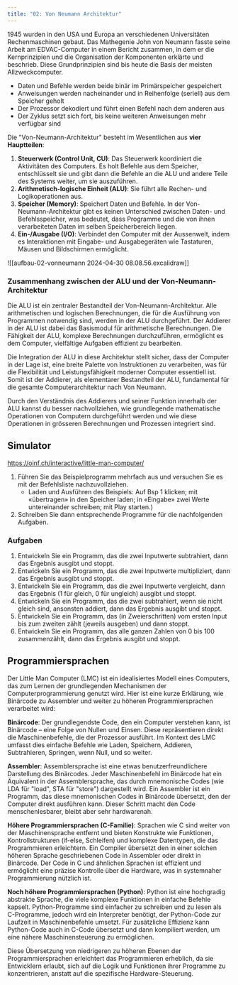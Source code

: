 ```yaml
---
title: "02: Von Neumann Architektur"
---
```

1945 wurden in den USA und Europa an verschiedenen Universitäten Rechenmaschinen gebaut. Das Mathegenie John von Neumann fasste seine Arbeit am EDVAC-Computer in einem Bericht zusammen, in dem er die Kernprinzipien und die Organisation der Komponenten erklärte und beschrieb. Diese Grundprinzipien sind bis heute die Basis der meisten Allzweckcomputer.

- Daten und Befehle werden beide binär im Primärspeicher gespeichert
- Anweisungen werden nacheinander und in Reihenfolge (seriell) aus dem Speicher geholt
- Der Prozessor dekodiert und führt einen Befehl nach dem anderen aus
- Der Zyklus setzt sich fort, bis keine weiteren Anweisungen mehr verfügbar sind

Die "Von-Neumann-Architektur" besteht im Wesentlichen aus **vier Hauptteilen**:

1. **Steuerwerk (Control Unit, CU)**: Das Steuerwerk koordiniert die Aktivitäten des Computers. Es holt Befehle aus dem Speicher, entschlüsselt sie und gibt dann die Befehle an die ALU und andere Teile des Systems weiter, um sie auszuführen.
2. **Arithmetisch-logische Einheit (ALU)**: Sie führt alle Rechen- und Logikoperationen aus. 
3. **Speicher (Memory)**: Speichert Daten und Befehle. In der Von-Neumann-Architektur gibt es keinen Unterschied zwischen Daten- und Befehlsspeicher, was bedeutet, dass Programme und die von ihnen verarbeiteten Daten im selben Speicherbereich liegen.
4. **Ein-/Ausgabe (I/O)**: Verbindet den Computer mit der Aussenwelt, indem es Interaktionen mit Eingabe- und Ausgabegeräten wie Tastaturen, Mäusen und Bildschirmen ermöglicht.



![[aufbau-02-vonneumann 2024-04-30 08.08.56.excalidraw]]

### Zusammenhang zwischen der ALU und der Von-Neumann-Architektur

Die ALU ist ein zentraler Bestandteil der Von-Neumann-Architektur. Alle arithmetischen und logischen Berechnungen, die für die Ausführung von Programmen notwendig sind, werden in der ALU durchgeführt. Der Addierer in der ALU ist dabei das Basismodul für arithmetische Berechnungen. Die Fähigkeit der ALU, komplexe Berechnungen durchzuführen, ermöglicht es dem Computer, vielfältige Aufgaben effizient zu bearbeiten.

Die Integration der ALU in diese Architektur stellt sicher, dass der Computer in der Lage ist, eine breite Palette von Instruktionen zu verarbeiten, was für die Flexibilität und Leistungsfähigkeit moderner Computer essentiell ist. Somit ist der Addierer, als elementarer Bestandteil der ALU, fundamental für die gesamte Computerarchitektur nach Von Neumann.

Durch den Verständnis des Addierers und seiner Funktion innerhalb der ALU kannst du besser nachvollziehen, wie grundlegende mathematische Operationen von Computern durchgeführt werden und wie diese Operationen in grösseren Berechnungen und Prozessen integriert sind.


## Simulator
https://oinf.ch/interactive/little-man-computer/

1. Führen Sie das Beispielprogramm mehrfach aus und versuchen Sie es mit der Befehlsliste nachzuvollziehen.
	- Laden und Ausführen des Beispiels: Auf Bsp 1 klicken; mit «übertragen» in den Speicher laden; in «Eingabe» zwei Werte untereinander schreiben; mit Play starten.) 
2. Schreiben Sie dann entsprechende Programme für die nachfolgenden Aufgaben.

### Aufgaben
1. Entwickeln Sie ein Programm, das die zwei Inputwerte subtrahiert, dann das Ergebnis ausgibt und stoppt. 
2. Entwickeln Sie ein Programm, das die zwei Inputwerte multipliziert, dann das Ergebnis ausgibt und stoppt. 
3. Entwickeln Sie ein Programm, das die zwei Inputwerte vergleicht, dann das Ergebnis (1 für gleich, 0 für ungleich) ausgibt und stoppt. 
4. Entwickeln Sie ein Programm, das die zwei subtrahiert, wenn sie nicht gleich sind, ansonsten addiert, dann das Ergebnis ausgibt und stoppt. 
5. Entwickeln Sie ein Programm, das (in Zweierschritten) vom ersten Input bis zum zweiten zählt (jeweils ausgeben) und dann stoppt. 
6. Entwickeln Sie ein Programm, das alle ganzen Zahlen von 0 bis 100 zusammenzählt, dann das Ergebnis ausgibt und stoppt.

## Programmiersprachen

Der Little Man Computer (LMC) ist ein idealisiertes Modell eines Computers, das zum Lernen der grundlegenden Mechanismen der Computerprogrammierung genutzt wird. Hier ist eine kurze Erklärung, wie Binärcode zu Assembler und weiter zu höheren Programmiersprachen verarbeitet wird:

**Binärcode**: Der grundlegendste Code, den ein Computer verstehen kann, ist Binärcode – eine Folge von Nullen und Einsen. Diese repräsentieren direkt die Maschinenbefehle, die der Prozessor ausführt. Im Kontext des LMC umfasst dies einfache Befehle wie Laden, Speichern, Addieren, Subtrahieren, Springen, wenn Null, und so weiter.

**Assembler**: Assemblersprache ist eine etwas benutzerfreundlichere Darstellung des Binärcodes. Jeder Maschinenbefehl im Binärcode hat ein Äquivalent in der Assemblersprache, das durch mnemonische Codes (wie LDA für "load", STA für "store") dargestellt wird. Ein Assembler ist ein Programm, das diese mnemonischen Codes in Binärcode übersetzt, den der Computer direkt ausführen kann. Dieser Schritt macht den Code menschenlesbarer, bleibt aber sehr hardwarenah.

**Höhere Programmiersprachen (C-Familie)**: Sprachen wie C sind weiter von der Maschinensprache entfernt und bieten Konstrukte wie Funktionen, Kontrollstrukturen (if-else, Schleifen) und komplexe Datentypen, die das Programmieren erleichtern. Ein Compiler übersetzt den in einer solchen höheren Sprache geschriebenen Code in Assembler oder direkt in Binärcode. Der Code in C und ähnlichen Sprachen ist effizient und ermöglicht eine präzise Kontrolle über die Hardware, was in systemnaher Programmierung nützlich ist.

**Noch höhere Programmiersprachen (Python)**: Python ist eine hochgradig abstrakte Sprache, die viele komplexe Funktionen in einfache Befehle kapselt. Python-Programme sind einfacher zu schreiben und zu lesen als C-Programme, jedoch wird ein Interpreter benötigt, der Python-Code zur Laufzeit in Maschinenbefehle umsetzt. Für zusätzliche Effizienz kann Python-Code auch in C-Code übersetzt und dann kompiliert werden, um eine nähere Maschinensteuerung zu ermöglichen.

Diese Übersetzung von niedrigeren zu höheren Ebenen der Programmiersprachen erleichtert das Programmieren erheblich, da sie Entwicklern erlaubt, sich auf die Logik und Funktionen ihrer Programme zu konzentrieren, anstatt auf die spezifische Hardware-Steuerung.